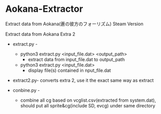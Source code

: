 # Aokana-Extractor
Extract data from Aokana(蒼の彼方のフォーリズム) Steam Version

Extract data from Aokana Extra 2

* extract.py -   
  * python3 extract.py <input_file.dat> <output_path>
    * extract data from input_file.dat to output_path
  * python3 extract.py <input_file.dat>
    * display file(s) contained in nput_file.dat

* extract2.py-
     converts extra 2, use it the exact same way as extract

* conbine.py - 
  * combine all cg based on vcglist.csv(extracted from system.dat), should put all sprite&cg(include SD, evcg) under same directory
